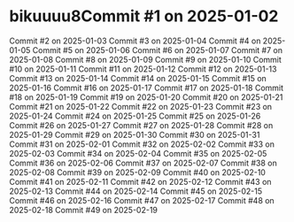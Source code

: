 # bikuuuu8Commit #1 on 2025-01-02
Commit #2 on 2025-01-03
Commit #3 on 2025-01-04
Commit #4 on 2025-01-05
Commit #5 on 2025-01-06
Commit #6 on 2025-01-07
Commit #7 on 2025-01-08
Commit #8 on 2025-01-09
Commit #9 on 2025-01-10
Commit #10 on 2025-01-11
Commit #11 on 2025-01-12
Commit #12 on 2025-01-13
Commit #13 on 2025-01-14
Commit #14 on 2025-01-15
Commit #15 on 2025-01-16
Commit #16 on 2025-01-17
Commit #17 on 2025-01-18
Commit #18 on 2025-01-19
Commit #19 on 2025-01-20
Commit #20 on 2025-01-21
Commit #21 on 2025-01-22
Commit #22 on 2025-01-23
Commit #23 on 2025-01-24
Commit #24 on 2025-01-25
Commit #25 on 2025-01-26
Commit #26 on 2025-01-27
Commit #27 on 2025-01-28
Commit #28 on 2025-01-29
Commit #29 on 2025-01-30
Commit #30 on 2025-01-31
Commit #31 on 2025-02-01
Commit #32 on 2025-02-02
Commit #33 on 2025-02-03
Commit #34 on 2025-02-04
Commit #35 on 2025-02-05
Commit #36 on 2025-02-06
Commit #37 on 2025-02-07
Commit #38 on 2025-02-08
Commit #39 on 2025-02-09
Commit #40 on 2025-02-10
Commit #41 on 2025-02-11
Commit #42 on 2025-02-12
Commit #43 on 2025-02-13
Commit #44 on 2025-02-14
Commit #45 on 2025-02-15
Commit #46 on 2025-02-16
Commit #47 on 2025-02-17
Commit #48 on 2025-02-18
Commit #49 on 2025-02-19
